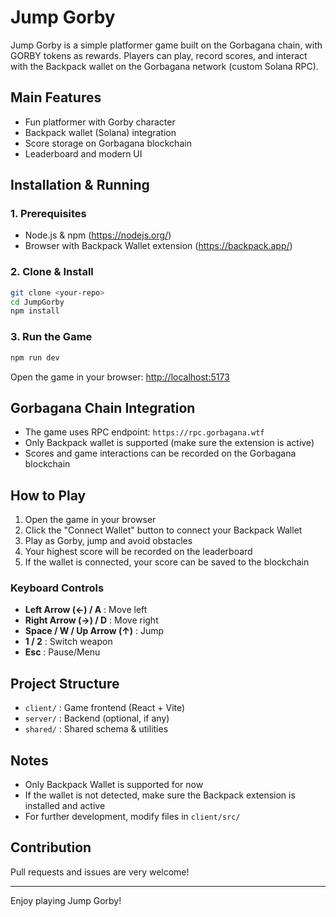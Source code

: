 # Jump Gorby
Jump Gorby is a simple platformer game built on the Gorbagana chain, with GORBY tokens as rewards. Players can play, record scores, and interact with the Backpack wallet on the Gorbagana network (custom Solana RPC).

## Main Features
- Fun platformer with Gorby character
- Backpack wallet (Solana) integration
- Score storage on Gorbagana blockchain
- Leaderboard and modern UI

## Installation & Running

### 1. Prerequisites
- Node.js & npm (https://nodejs.org/)
- Browser with Backpack Wallet extension (https://backpack.app/)

### 2. Clone & Install
```bash
git clone <your-repo>
cd JumpGorby
npm install
```

### 3. Run the Game
```bash
npm run dev
```
Open the game in your browser: [http://localhost:5173](http://localhost:5173)

## Gorbagana Chain Integration
- The game uses RPC endpoint: `https://rpc.gorbagana.wtf`
- Only Backpack wallet is supported (make sure the extension is active)
- Scores and game interactions can be recorded on the Gorbagana blockchain

## How to Play
1. Open the game in your browser
2. Click the "Connect Wallet" button to connect your Backpack Wallet
3. Play as Gorby, jump and avoid obstacles
4. Your highest score will be recorded on the leaderboard
5. If the wallet is connected, your score can be saved to the blockchain

### Keyboard Controls
- **Left Arrow (←) / A** : Move left
- **Right Arrow (→) / D** : Move right
- **Space / W / Up Arrow (↑)** : Jump
- **1 / 2** : Switch weapon
- **Esc** : Pause/Menu

## Project Structure
- `client/` : Game frontend (React + Vite)
- `server/` : Backend (optional, if any)
- `shared/` : Shared schema & utilities

## Notes
- Only Backpack Wallet is supported for now
- If the wallet is not detected, make sure the Backpack extension is installed and active
- For further development, modify files in `client/src/`

## Contribution
Pull requests and issues are very welcome!

---

Enjoy playing Jump Gorby!
